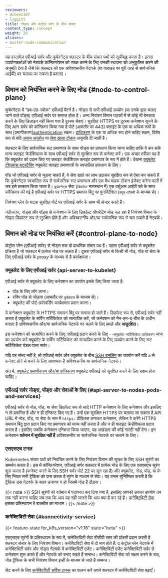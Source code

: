```yaml
---
reviewers:
- dchen1107
- liggitt
title: नोड्स और कंट्रोल प्लेन के बीच संचार
content_type: concept
weight: 20
aliases:
- master-node-communication
---
```


<!-- overview -->

यह दस्तावेज़ एपीआई सर्वर और कुबेरनेट्स क्लस्टर के बीच संचार पथों को सूचीबद्ध करता है।
इरादा उपयोगकर्ताओं को नेटवर्क कॉन्फ़िगरेशन को सख्त करने के लिए उनकी स्थापना को अनुकूलित करने की अनुमति देना है
जैसे कि क्लस्टर को एक अविश्वसनीय नेटवर्क (या क्लाउड पर पूरी तरह से सार्वजनिक आईपी) पर चलाया जा सकता है
प्रदाता)।

<!-- body -->

## विमान को नियंत्रित करने के लिए नोड {#node-to-control-plane}

कुबेरनेट्स में "हब-एंड-स्पोक" एपीआई पैटर्न है। नोड्स से सभी एपीआई उपयोग (या उनके द्वारा चलाए जाने वाले पॉड्स)
एपीआई सर्वर पर समाप्त होता है। अन्य नियंत्रण विमान घटकों में से कोई भी बेनकाब करने के लिए डिज़ाइन नहीं किया गया है
दूरस्थ सेवाएं। सुरक्षित HTTPS पर दूरस्थ कनेक्शन सुनने के लिए API सर्वर को कॉन्फ़िगर किया गया है
पोर्ट (आमतौर पर 443) क्लाइंट के एक या अधिक रूपों के साथ
[प्रमाणीकरण][authentication](/docs/reference/access-authn-authz/authentication/) सक्षम।
[प्राधिकरण](/docs/reference/access-authn-authz/authorization/) के एक या अधिक रूप होने चाहिए
सक्षम, विशेष रूप से यदि [अनाम अनुरोध](/docs/reference/access-authn-authz/authentication/#anonymous-requests)
या [सेवा खाता टोकन](/docs/reference/access-authn-authz/authentication/#service-account-tokens)
अनुमति दी जाती है।

क्लस्टर के लिए सार्वजनिक रूट प्रमाणपत्र के साथ नोड्स का प्रावधान किया जाना चाहिए ताकि वे कर सकें
मान्य क्लाइंट क्रेडेंशियल्स के साथ एपीआई सर्वर से सुरक्षित रूप से कनेक्ट करें। एक अच्छा तरीका यह है कि
क्यूबलेट को प्रदान किए गए क्लाइंट क्रेडेंशियल क्लाइंट प्रमाणपत्र के रूप में होते हैं। देखना
[क्यूबलेट टीएलएस बूटस्ट्रैपिंग](/docs/reference/access-authn-authz/kubelet-tls-bootstrapping/)
क्यूबलेट क्लाइंट प्रमाणपत्रों के स्वचालित प्रावधान के लिए।

पॉड जो एपीआई सर्वर से जुड़ना चाहते हैं, वे सेवा खाते का लाभ उठाकर सुरक्षित रूप से ऐसा कर सकते हैं
कि कुबेरनेट्स स्वचालित रूप से सार्वजनिक रूट प्रमाणपत्र और एक वैध वाहक टोकन इंजेक्ट करेगा
फली में जब इसे तत्काल किया जाता है।
`कुबेरनेट्स` सेवा (`डिफ़ॉल्ट` नामस्थान में) एक वर्चुअल आईपी पते के साथ कॉन्फ़िगर की गई है
एपीआई सर्वर पर HTTPS समापन बिंदु पर पुनर्निर्देशित (`क्यूब-प्रॉक्सी` के माध्यम से)।

नियंत्रण प्लेन के घटक सुरक्षित पोर्ट पर एपीआई सर्वर के साथ भी संचार करते हैं।

नतीजतन, नोड्स और पॉड्स से कनेक्शन के लिए डिफ़ॉल्ट ऑपरेटिंग मोड चल रहा है
नियंत्रण विमान के नोड्स डिफ़ॉल्ट रूप से सुरक्षित होते हैं और अविश्वसनीय और/या सार्वजनिक रूप से चल सकते हैं
नेटवर्क।

## विमान को नोड पर नियंत्रित करें {#control-plane-to-node}

कंट्रोल प्लेन (एपीआई सर्वर) से नोड्स तक दो प्राथमिक संचार पथ हैं।
पहला एपीआई सर्वर से क्यूबलेट प्रक्रिया है जो क्लस्टर में प्रत्येक नोड पर चलता है।
दूसरा एपीआई सर्वर से किसी भी नोड, पॉड या सेवा के लिए एपीआई सर्वर के _proxy_ के माध्यम से है
कार्यक्षमता।

### क्यूबलेट के लिए एपीआई सर्वर {api-server-to-kubelet}

एपीआई सर्वर से क्यूबलेट के लिए कनेक्शन का उपयोग इसके लिए किया जाता है:

* पॉड के लिए लॉग लाना।
* रनिंग पॉड से जोड़ना (आमतौर पर `कुबेक्टल` के माध्यम से)।
* क्यूबलेट की पोर्ट-फ़ॉरवर्डिंग कार्यक्षमता प्रदान करना।

ये कनेक्शन क्यूबलेट के HTTPS समापन बिंदु पर समाप्त हो जाते हैं। डिफ़ॉल्ट रूप से, एपीआई सर्वर नहीं करता है
क्यूबलेट के सर्विंग सर्टिफिकेट को सत्यापित करें, जो कनेक्शन को मैन-इन-द-बीच के अधीन बनाता है
अविश्वसनीय और/या सार्वजनिक नेटवर्क पर चलने के लिए हमले और **असुरक्षित**।

इस कनेक्शन को सत्यापित करने के लिए, एपीआई प्रदान करने के लिए `--क्यूबलेट-सर्टिफिकेट-प्राधिकरण` ध्वज का उपयोग करें
क्यूबलेट के सर्विंग सर्टिफिकेट को सत्यापित करने के लिए उपयोग करने के लिए रूट सर्टिफिकेट बंडल वाला सर्वर।

यदि यह संभव नहीं है, तो एपीआई सर्वर और क्यूबलेट के बीच [SSH टनलिंग](#ssh-tunnels) का उपयोग करें यदि
a से कनेक्ट होने से बचने के लिए आवश्यक है
अविश्वसनीय या सार्वजनिक नेटवर्क।


अंत में, [क्यूबलेट प्रमाणीकरण और/या प्राधिकरण](/docs/reference/access-authn-authz/kubelet-authn-authz/)
क्यूबलेट एपीआई को सुरक्षित करने के लिए सक्षम होना चाहिए।

### एपीआई सर्वर नोड्स, पॉड्स और सेवाओं के लिए {#api-server-to-nodes-pods-and-services}

एपीआई सर्वर से नोड, पॉड, या सेवा डिफ़ॉल्ट रूप से सादे HTTP कनेक्शन के लिए कनेक्शन
और इसलिए न तो प्रमाणित हैं और न ही एन्क्रिप्ट किए गए हैं। उन्हें एक सुरक्षित HTTPS पर चलाया जा सकता है
API URL में नोड, पॉड, या सेवा के नाम में `https:` प्रीफ़िक्स लगाकर कनेक्शन, लेकिन वे करेंगे
HTTPS समापन बिंदु द्वारा प्रदान किए गए प्रमाणपत्र को मान्य नहीं करता है और न ही क्लाइंट क्रेडेंशियल्स प्रदान करता है। इसलिए
जबकि कनेक्शन एन्क्रिप्ट किया जाएगा, यह अखंडता की कोई गारंटी नहीं देगा। इन
कनेक्शन **वर्तमान में सुरक्षित नहीं हैं** अविश्वसनीय या सार्वजनिक नेटवर्क पर चलाने के लिए।

### एसएसएच टनल

Kubernetes संचार पथों को नियंत्रित करने के लिए नियंत्रण विमान की सुरक्षा के लिए SSH सुरंगों का समर्थन करता है। इस में
कॉन्फ़िगरेशन, एपीआई सर्वर क्लस्टर में प्रत्येक नोड के लिए एक एसएसएच सुरंग शुरू करता है (कनेक्ट करने के लिए
SSH सर्वर पोर्ट 22 पर सुन रहा है) और क्यूबलेट, नोड, पॉड, या के लिए नियत सभी ट्रैफ़िक को पास करता है
सुरंग के माध्यम से सेवा।
यह टनल सुनिश्चित करती है कि ट्रैफ़िक उस नेटवर्क के बाहर उजागर न हो जिसमें नोड हैं
दौड़ना।

{{< note >}}
SSH सुरंगों को वर्तमान में पदावनत कर दिया गया है, इसलिए आपको उनका उपयोग तब तक नहीं करना चाहिए जब तक कि आप यह नहीं जानते कि आप क्या हैं
कर रहे हैं। [कनेक्टिविटी सेवा](#कनेक्टिविटी-सेवा) इसका प्रतिस्थापन है
बातचीत का माध्यम।
{{< /note >}}

### कनेक्टिविटी सेवा {#konnectivity-service}

{{< feature-state for_k8s_version="v1.18" state="beta" >}}

एसएसएच सुरंगों के प्रतिस्थापन के रूप में, कनेक्टिविटी सेवा टीसीपी स्तर की प्रॉक्सी प्रदान करती है
क्लस्टर संचार के लिए नियंत्रण विमान। कनेक्टिविटी सेवा में दो भाग होते हैं: द
कंट्रोल प्लेन नेटवर्क में कनेक्टिविटी सर्वर और नोड्स नेटवर्क में कनेक्टिविटी एजेंट।
कनेक्‍टिविटी एजेंट कनेक्‍टिविटी सर्वर से कनेक्‍शन शुरू करते हैं और नेटवर्क को बनाए रखते हैं
सम्बन्ध।
कनेक्टिविटी सेवा को सक्षम करने के बाद, नोड ट्रैफिक के सभी नियंत्रण विमान इन्हीं के माध्यम से जाते हैं
सम्बन्ध।

सेट करने के लिए [कनेक्टिविटी सर्विस टास्क](/docs/tasks/extend-kubernetes/setup-konnectivity/)  का पालन करें
अपने क्लस्टर में कनेक्टिविटी सेवा बढ़ाएँ।

